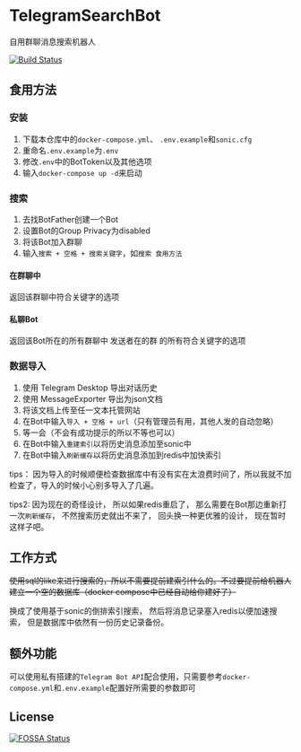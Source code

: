 # TelegramSearchBot
自用群聊消息搜索机器人

[![Build Status](https://ci.miaostay.com/api/badges/ModerRAS/TelegramSearchBot/status.svg)](https://ci.miaostay.com/ModerRAS/TelegramSearchBot)

## 食用方法

### 安装

1. 下载本仓库中的`docker-compose.yml`、 `.env.example`和`sonic.cfg`
2. 重命名`.env.example`为`.env`
3. 修改`.env`中的BotToken以及其他选项
4. 输入`docker-compose up -d`来启动

### 搜索

1. 去找BotFather创建一个Bot
2. 设置Bot的Group Privacy为disabled
3. 将该Bot加入群聊
4. 输入`搜索 + 空格 + 搜索关键字`，如`搜索 食用方法`

#### 在群聊中

返回该群聊中符合关键字的选项

#### 私聊Bot

返回该Bot所在的所有群聊中 发送者在的群 的所有符合关键字的选项

### 数据导入
1. 使用 Telegram Desktop 导出对话历史
2. 使用 MessageExporter 导出为json文档
3. 将该文档上传至任一文本托管网站
4. 在Bot中输入`导入 + 空格 + url`（只有管理员有用，其他人发的自动忽略）
5. 等一会（不会有成功提示的所以不等也可以）
6. 在Bot中输入`重建索引`以将历史消息添加至sonic中
7. 在Bot中输入`刷新缓存`以将历史消息添加到redis中加快索引

tips： 因为导入的时候顺便检查数据库中有没有实在太浪费时间了，所以我就不加检查了，导入的时候小心别多导入了几遍。

tips2: 因为现在的奇怪设计， 所以如果redis重启了， 那么需要在Bot那边重新打一次`刷新缓存`， 不然搜索历史就出不来了， 回头换一种更优雅的设计， 现在暂时这样子吧。

## 工作方式
~~使用sql的like来进行搜索的，所以不需要提前建索引什么的。不过要提前给机器人建立一个空的数据库（docker compose中已经自动给你建好了）~~

换成了使用基于sonic的倒排索引搜索， 然后将消息记录塞入redis以便加速搜索， 但是数据库中依然有一份历史记录备份。


## 额外功能
可以使用私有搭建的`Telegram Bot API`配合使用，只需要参考`docker-compose.yml`和`.env.example`配置好所需要的参数即可
## License
[![FOSSA Status](https://app.fossa.com/api/projects/git%2Bgithub.com%2FModerRAS%2FTelegramSearchBot.svg?type=large)](https://app.fossa.com/projects/git%2Bgithub.com%2FModerRAS%2FTelegramSearchBot?ref=badge_large)
